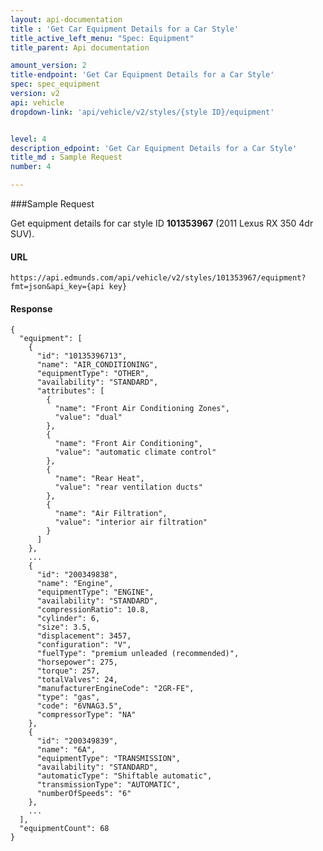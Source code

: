 ```yaml
---
layout: api-documentation
title : 'Get Car Equipment Details for a Car Style'
title_active_left_menu: "Spec: Equipment"
title_parent: Api documentation

amount_version: 2
title-endpoint: 'Get Car Equipment Details for a Car Style'
spec: spec_equipment
version: v2
api: vehicle
dropdown-link: 'api/vehicle/v2/styles/{style ID}/equipment'


level: 4
description_edpoint: 'Get Car Equipment Details for a Car Style'
title_md : Sample Request
number: 4

---
```


###Sample Request

Get equipment details for car style ID **101353967** (2011 Lexus RX 350 4dr SUV).

#### URL

	https://api.edmunds.com/api/vehicle/v2/styles/101353967/equipment?fmt=json&api_key={api key}
	
#### Response
	
	{
	  "equipment": [
	    {
	      "id": "10135396713",
	      "name": "AIR_CONDITIONING",
	      "equipmentType": "OTHER",
	      "availability": "STANDARD",
	      "attributes": [
	        {
	          "name": "Front Air Conditioning Zones",
	          "value": "dual"
	        },
	        {
	          "name": "Front Air Conditioning",
	          "value": "automatic climate control"
	        },
	        {
	          "name": "Rear Heat",
	          "value": "rear ventilation ducts"
	        },
	        {
	          "name": "Air Filtration",
	          "value": "interior air filtration"
	        }
	      ]
	    },
	    ...
	    {
	      "id": "200349838",
	      "name": "Engine",
	      "equipmentType": "ENGINE",
	      "availability": "STANDARD",
	      "compressionRatio": 10.8,
	      "cylinder": 6,
	      "size": 3.5,
	      "displacement": 3457,
	      "configuration": "V",
	      "fuelType": "premium unleaded (recommended)",
	      "horsepower": 275,
	      "torque": 257,
	      "totalValves": 24,
	      "manufacturerEngineCode": "2GR-FE",
	      "type": "gas",
	      "code": "6VNAG3.5",
	      "compressorType": "NA"
	    },
	    {
	      "id": "200349839",
	      "name": "6A",
	      "equipmentType": "TRANSMISSION",
	      "availability": "STANDARD",
	      "automaticType": "Shiftable automatic",
	      "transmissionType": "AUTOMATIC",
	      "numberOfSpeeds": "6"
	    },
	    ...
	  ],
	  "equipmentCount": 68
	}